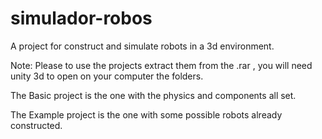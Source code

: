 # simulador-robos
A project for construct and simulate robots in a 3d environment.

Note: Please to use the projects extract them from the .rar , you will need unity 3d to open on your computer the folders.

The Basic project is the one with the physics and components all set.

The Example project is the one with some possible robots already constructed.
